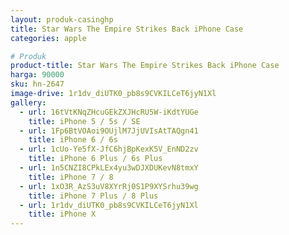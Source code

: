 ```yaml
---
layout: produk-casinghp
title: Star Wars The Empire Strikes Back iPhone Case
categories: apple

# Produk
product-title: Star Wars The Empire Strikes Back iPhone Case
harga: 90000
sku: hn-2647
image-drive: 1r1dv_diUTK0_pb8s9CVKILCeT6jyN1Xl
gallery:
  - url: 16tVtKNqZHcuGEkZXJHcRU5W-iKdtYUGe
    title: iPhone 5 / 5s / SE
  - url: 1Fp6BtVOAoi9OUjlM7JjUVIsAtTAQgn41
    title: iPhone 6 / 6s
  - url: 1cUo-Ye5fX-JfC6hjBpKexK5V_EnND2zv
    title: iPhone 6 Plus / 6s Plus
  - url: 1n5CNZI8CPkLEx4yu3wDJXDUKevN8tmxY
    title: iPhone 7 / 8
  - url: 1xO3R_AzS3uV8XYrRj0S1P9XYSrhu39wg
    title: iPhone 7 Plus / 8 Plus
  - url: 1r1dv_diUTK0_pb8s9CVKILCeT6jyN1Xl
    title: iPhone X
---
```

